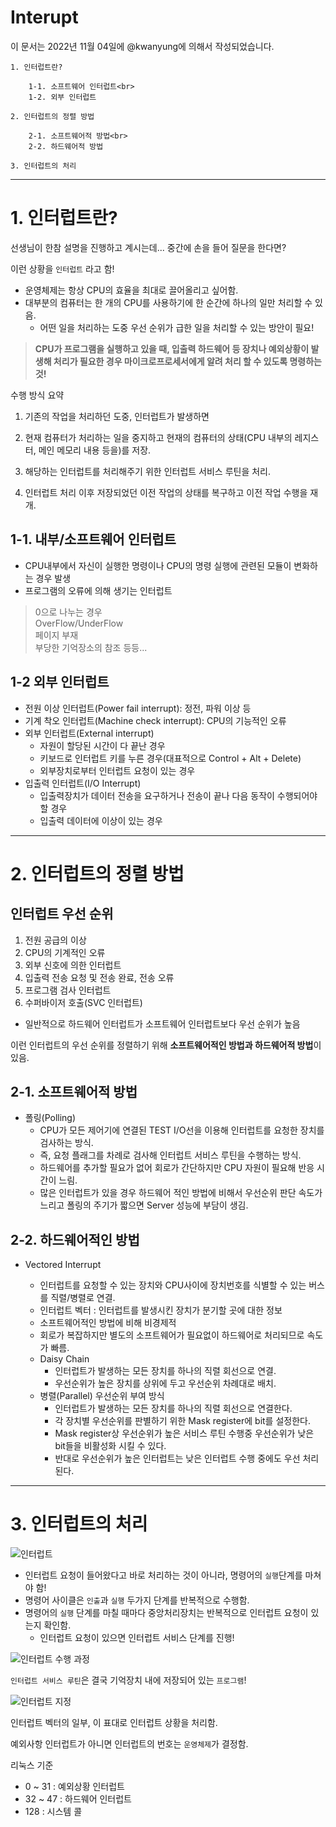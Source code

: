# **Interupt**

이 문서는 2022년 11월 04일에 @kwanyung에 의해서 작성되었습니다.
```
1. 인터럽트란?

    1-1. 소프트웨어 인터럽트<br>
    1-2. 외부 인터럽트

2. 인터럽트의 정렬 방법

    2-1. 소프트웨어적 방법<br>
    2-2. 하드웨어적 방법

3. 인터럽트의 처리
```

---

# 1. **인터럽트란?**

선생님이 한참 설명을 진행하고 계시는데... 중간에 손을 들어 질문을 한다면?

이런 상황을 `인터럽트` 라고 함!

-   운영체제는 항상 CPU의 효율을 최대로 끌어올리고 싶어함.
-   대부분의 컴퓨터는 한 개의 CPU를 사용하기에 한 순간에 하나의 일만 처리할 수 있음.
    -   어떤 일을 처리하는 도중 우선 순위가 급한 일을 처리할 수 있는 방안이 필요!

> **CPU가 프로그램을 실행하고 있을 때, 입출력 하드웨어 등 장치나 예외상황이 발생해 처리가 필요한 경우 마이크로프로세서에게 알려 처리 할 수 있도록 명령하는 것!**

수행 방식 요약

1. 기존의 작업을 처리하던 도중, 인터럽트가 발생하면

2. 현재 컴퓨터가 처리하는 일을 중지하고 현재의 컴퓨터의 상태(CPU 내부의 레지스터, 메인 메모리 내용 등을)를 저장.

3. 해당하는 인터럽트를 처리해주기 위한 인터럽트 서비스 루틴을 처리.

4. 인터럽트 처리 이후 저장되었던 이전 작업의 상태를 복구하고 이전 작업 수행을 재개.

## 1-1. **내부/소프트웨어 인터럽트**

-   CPU내부에서 자신이 실행한 명령이나 CPU의 명령 실행에 관련된 모듈이 변화하는 경우 발생
-   프로그램의 오류에 의해 생기는 인터럽트

> 0으로 나누는 경우<br>
> OverFlow/UnderFlow<br>
> 페이지 부재<br>
> 부당한 기억장소의 참조 등등...

## 1-2 **외부 인터럽트**

-   전원 이상 인터럽트(Power fail interrupt): 정전, 파워 이상 등
-   기계 착오 인터럽트(Machine check interrupt): CPU의 기능적인 오류
-   외부 인터럽트(External interrupt)
    -   자원이 할당된 시간이 다 끝난 경우
    -   키보드로 인터럽트 키를 누른 경우(대표적으로 Control + Alt + Delete)
    -   외부장치로부터 인터럽트 요청이 있는 경우
-   입출력 인터럽트(I/O Interrupt)
    -   입출력장치가 데이터 전송을 요구하거나 전송이 끝나 다음 동작이 수행되어야 할 경우
    -   입출력 데이터에 이상이 있는 경우

---

# 2. **인터럽트의 정렬 방법**

## 인터럽트 우선 순위

1. 전원 공급의 이상
2. CPU의 기계적인 오류
3. 외부 신호에 의한 인터럽트
4. 입출력 전송 요청 및 전송 완료, 전송 오류
5. 프로그램 검사 인터럽트
6. 수퍼바이저 호출(SVC 인터럽트)

-   일반적으로 하드웨어 인터럽트가 소프트웨어 인터럽트보다 우선 순위가 높음

이런 인터럽트의 우선 순위를 정렬하기 위해 <b>소프트웨어적인 방법과 하드웨어적 방법</b>이 있음.

## 2-1. **소프트웨어적 방법**

-   폴링(Polling)
    -   CPU가 모든 제어기에 연결된 TEST I/O선을 이용해 인터럽트를 요청한 장치를 검사하는 방식.
    -   즉, 요청 플래그를 차례로 검사해 인터럽트 서비스 루틴을 수행하는 방식.
    -   하드웨어를 추가할 필요가 없어 회로가 간단하지만 CPU 자원이 필요해 반응 시간이 느림.
    -   많은 인터럽트가 있을 경우 하드웨어 적인 방법에 비해서 우선순위 판단 속도가 느리고 폴링의 주기가 짧으면 Server 성능에 부담이 생김.

## 2-2. **하드웨어적인 방법**

-   Vectored Interrupt

    -   인터럽트를 요청할 수 있는 장치와 CPU사이에 장치번호를 식별할 수 있는 버스를 직렬/병렬로 연결.
    -   인터럽트 벡터 : 인터럽트를 발생시킨 장치가 분기할 곳에 대한 정보
    -   소프트웨어적인 방법에 비해 비경제적
    -   회로가 복잡하지만 별도의 소프트웨어가 필요없이 하드웨어로 처리되므로 속도가 빠름.

    *   Daisy Chain
        -   인터럽트가 발생하는 모든 장치를 하나의 직렬 회선으로 연결.
        -   우선순위가 높은 장치를 상위에 두고 우선순위 차례대로 배치.
    *   병렬(Parallel) 우선순위 부여 방식
        -   인터럽트가 발생하는 모든 장치를 하나의 직렬 회선으로 연결한다.
        -   각 장치별 우선순위를 판별하기 위한 Mask register에 bit를 설정한다.
        *   Mask register상 우선순위가 높은 서비스 루틴 수행중 우선순위가 낮은 bit들을 비활성화 시킬 수 있다.
        *   반대로 우선순위가 높은 인터럽트는 낮은 인터럽트 수행 중에도 우선 처리된다.

---

# 3. **인터럽트의 처리**
![인터럽트](https://user-images.githubusercontent.com/71562311/199923820-2a090667-f5be-4107-bb2c-315488bb2357.png)

-   인터럽트 요청이 들어왔다고 바로 처리하는 것이 아니라, 명령어의 `실행`단계를 마쳐야 함!
-   명령어 사이클은 `인출`과 `실행` 두가지 단계를 반복적으로 수행함.
-   명령어의 `실행` 단계를 마칠 때마다 중앙처리장치는 반복적으로 인터럽트 요청이 있는지 확인함.
    -   인터럽트 요청이 있으면 인터럽트 서비스 단계를 진행!

![인터럽트 수행 과정](https://user-images.githubusercontent.com/71562311/199923855-87588a0b-6f42-49db-812b-f649c2294df3.png)


`인터럽트 서비스 루틴`은 결국 기억장치 내에 저장되어 있는 `프로그램`!

![인터럽트 지정](https://user-images.githubusercontent.com/71562311/199923847-e282eaf8-2b51-4146-a536-bb36d52f9343.jpg)

인터럽트 벡터의 일부, 이 표대로 인터럽트 상황을 처리함.

예외사항 인터럽트가 아니면 인터럽트의 번호는 `운영체제`가 결정함.

리눅스 기준

-   0 ~ 31 : 예외상황 인터럽트
-   32 ~ 47 : 하드웨어 인터럽트
-   128 : 시스템 콜
